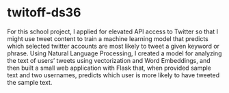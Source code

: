 # twitoff-ds36
For this school project, I applied for elevated API access to Twitter so that I might use tweet content to train a machine learning model that predicts which selected twitter accounts are most likely to tweet a given keyword or phrase.
Using Natural Language Processing, I created a model for analyzing the text of users’ tweets using vectorization and Word Embeddings, and then built a small web application with Flask that, when provided sample text and two usernames, predicts which user is more likely to have tweeted the sample text.
